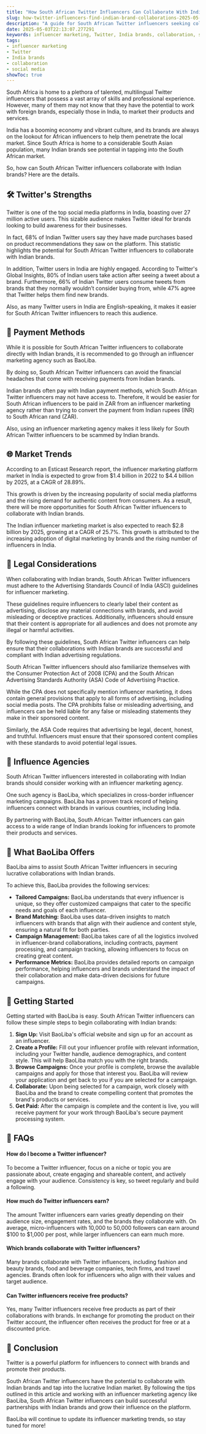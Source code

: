 ```yaml
---
title: "How South African Twitter Influencers Can Collaborate With Indian Brands"
slug: how-twitter-influencers-find-indian-brand-collaborations-2025-05-03
description: "A guide for South African Twitter influencers seeking collaborations with Indian brands."
date: 2025-05-03T22:13:07.277291
keywords: influencer marketing, Twitter, India brands, collaboration, social media
tags:
- influencer marketing
- Twitter
- India brands
- collaboration
- social media
showToc: true
---
```


South Africa is home to a plethora of talented, multilingual Twitter influencers that possess a vast array of skills and professional experience. However, many of them may not know that they have the potential to work with foreign brands, especially those in India, to market their products and services.

India has a booming economy and vibrant culture, and its brands are always on the lookout for African influencers to help them penetrate the local market. Since South Africa is home to a considerable South Asian population, many Indian brands see potential in tapping into the South African market.

So, how can South African Twitter influencers collaborate with Indian brands? Here are the details.

## 🛠️ Twitter's Strengths
Twitter is one of the top social media platforms in India, boasting over 27 million active users. This sizable audience makes Twitter ideal for brands looking to build awareness for their businesses. 

In fact, 68% of Indian Twitter users say they have made purchases based on product recommendations they saw on the platform. This statistic highlights the potential for South African Twitter influencers to collaborate with Indian brands.

In addition, Twitter users in India are highly engaged. According to Twitter's Global Insights, 80% of Indian users take action after seeing a tweet about a brand. Furthermore, 66% of Indian Twitter users consume tweets from brands that they normally wouldn’t consider buying from, while 47% agree that Twitter helps them find new brands.

Also, as many Twitter users in India are English-speaking, it makes it easier for South African Twitter influencers to reach this audience.

## 💸 Payment Methods
While it is possible for South African Twitter influencers to collaborate directly with Indian brands, it is recommended to go through an influencer marketing agency such as BaoLiba. 

By doing so, South African Twitter influencers can avoid the financial headaches that come with receiving payments from Indian brands.

Indian brands often pay with Indian payment methods, which South African Twitter influencers may not have access to. Therefore, it would be easier for South African influencers to be paid in ZAR from an influencer marketing agency rather than trying to convert the payment from Indian rupees (INR) to South African rand (ZAR).

Also, using an influencer marketing agency makes it less likely for South African Twitter influencers to be scammed by Indian brands.

## 🌐 Market Trends
According to an Esticast Research report, the influencer marketing platform market in India is expected to grow from $1.4 billion in 2022 to $4.4 billion by 2025, at a CAGR of 28.89%.

This growth is driven by the increasing popularity of social media platforms and the rising demand for authentic content from consumers. As a result, there will be more opportunities for South African Twitter influencers to collaborate with Indian brands.

The Indian influencer marketing market is also expected to reach $2.8 billion by 2025, growing at a CAGR of 25.7%. This growth is attributed to the increasing adoption of digital marketing by brands and the rising number of influencers in India.

## 📝 Legal Considerations
When collaborating with Indian brands, South African Twitter influencers must adhere to the Advertising Standards Council of India (ASCI) guidelines for influencer marketing. 

These guidelines require influencers to clearly label their content as advertising, disclose any material connections with brands, and avoid misleading or deceptive practices. Additionally, influencers should ensure that their content is appropriate for all audiences and does not promote any illegal or harmful activities.

By following these guidelines, South African Twitter influencers can help ensure that their collaborations with Indian brands are successful and compliant with Indian advertising regulations. 

South African Twitter influencers should also familiarize themselves with the Consumer Protection Act of 2008 (CPA) and the South African Advertising Standards Authority (ASA) Code of Advertising Practice. 

While the CPA does not specifically mention influencer marketing, it does contain general provisions that apply to all forms of advertising, including social media posts. The CPA prohibits false or misleading advertising, and influencers can be held liable for any false or misleading statements they make in their sponsored content.

Similarly, the ASA Code requires that advertising be legal, decent, honest, and truthful. Influencers must ensure that their sponsored content complies with these standards to avoid potential legal issues.

## 💼 Influence Agencies
South African Twitter influencers interested in collaborating with Indian brands should consider working with an influencer marketing agency. 

One such agency is BaoLiba, which specializes in cross-border influencer marketing campaigns. BaoLiba has a proven track record of helping influencers connect with brands in various countries, including India.

By partnering with BaoLiba, South African Twitter influencers can gain access to a wide range of Indian brands looking for influencers to promote their products and services. 

## 🌟 What BaoLiba Offers
BaoLiba aims to assist South African Twitter influencers in securing lucrative collaborations with Indian brands. 

To achieve this, BaoLiba provides the following services:

- **Tailored Campaigns:** BaoLiba understands that every influencer is unique, so they offer customized campaigns that cater to the specific needs and goals of each influencer.
- **Brand Matching:** BaoLiba uses data-driven insights to match influencers with brands that align with their audience and content style, ensuring a natural fit for both parties.
- **Campaign Management:** BaoLiba takes care of all the logistics involved in influencer-brand collaborations, including contracts, payment processing, and campaign tracking, allowing influencers to focus on creating great content.
- **Performance Metrics:** BaoLiba provides detailed reports on campaign performance, helping influencers and brands understand the impact of their collaboration and make data-driven decisions for future campaigns.

## 🎯 Getting Started
Getting started with BaoLiba is easy. South African Twitter influencers can follow these simple steps to begin collaborating with Indian brands:

1. **Sign Up:** Visit BaoLiba's official website and sign up for an account as an influencer.
2. **Create a Profile:** Fill out your influencer profile with relevant information, including your Twitter handle, audience demographics, and content style. This will help BaoLiba match you with the right brands.
3. **Browse Campaigns:** Once your profile is complete, browse the available campaigns and apply for those that interest you. BaoLiba will review your application and get back to you if you are selected for a campaign.
4. **Collaborate:** Upon being selected for a campaign, work closely with BaoLiba and the brand to create compelling content that promotes the brand's products or services.
5. **Get Paid:** After the campaign is complete and the content is live, you will receive payment for your work through BaoLiba's secure payment processing system.

## 🤔 FAQs
#### How do I become a Twitter influencer?
To become a Twitter influencer, focus on a niche or topic you are passionate about, create engaging and shareable content, and actively engage with your audience. Consistency is key, so tweet regularly and build a following.

#### How much do Twitter influencers earn?
The amount Twitter influencers earn varies greatly depending on their audience size, engagement rates, and the brands they collaborate with. On average, micro-influencers with 10,000 to 50,000 followers can earn around $100 to $1,000 per post, while larger influencers can earn much more.

#### Which brands collaborate with Twitter influencers?
Many brands collaborate with Twitter influencers, including fashion and beauty brands, food and beverage companies, tech firms, and travel agencies. Brands often look for influencers who align with their values and target audience.

#### Can Twitter influencers receive free products?
Yes, many Twitter influencers receive free products as part of their collaborations with brands. In exchange for promoting the product on their Twitter account, the influencer often receives the product for free or at a discounted price.

## 👋 Conclusion
Twitter is a powerful platform for influencers to connect with brands and promote their products. 

South African Twitter influencers have the potential to collaborate with Indian brands and tap into the lucrative Indian market. By following the tips outlined in this article and working with an influencer marketing agency like BaoLiba, South African Twitter influencers can build successful partnerships with Indian brands and grow their influence on the platform.

BaoLiba will continue to update its influencer marketing trends, so stay tuned for more!